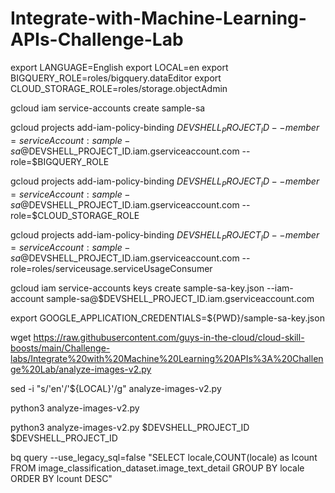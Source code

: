 # Integrate-with-Machine-Learning-APIs-Challenge-Lab

export LANGUAGE=English
export LOCAL=en
export BIGQUERY_ROLE=roles/bigquery.dataEditor
export CLOUD_STORAGE_ROLE=roles/storage.objectAdmin


gcloud iam service-accounts create sample-sa

gcloud projects add-iam-policy-binding $DEVSHELL_PROJECT_ID --member=serviceAccount:sample-sa@$DEVSHELL_PROJECT_ID.iam.gserviceaccount.com --role=$BIGQUERY_ROLE

gcloud projects add-iam-policy-binding $DEVSHELL_PROJECT_ID --member=serviceAccount:sample-sa@$DEVSHELL_PROJECT_ID.iam.gserviceaccount.com --role=$CLOUD_STORAGE_ROLE

gcloud projects add-iam-policy-binding $DEVSHELL_PROJECT_ID --member=serviceAccount:sample-sa@$DEVSHELL_PROJECT_ID.iam.gserviceaccount.com --role=roles/serviceusage.serviceUsageConsumer


gcloud iam service-accounts keys create sample-sa-key.json --iam-account sample-sa@$DEVSHELL_PROJECT_ID.iam.gserviceaccount.com

export GOOGLE_APPLICATION_CREDENTIALS=${PWD}/sample-sa-key.json

wget https://raw.githubusercontent.com/guys-in-the-cloud/cloud-skill-boosts/main/Challenge-labs/Integrate%20with%20Machine%20Learning%20APIs%3A%20Challenge%20Lab/analyze-images-v2.py

sed -i "s/'en'/'${LOCAL}'/g" analyze-images-v2.py

python3 analyze-images-v2.py

python3 analyze-images-v2.py $DEVSHELL_PROJECT_ID $DEVSHELL_PROJECT_ID

bq query --use_legacy_sql=false "SELECT locale,COUNT(locale) as lcount FROM image_classification_dataset.image_text_detail GROUP BY locale ORDER BY lcount DESC"
